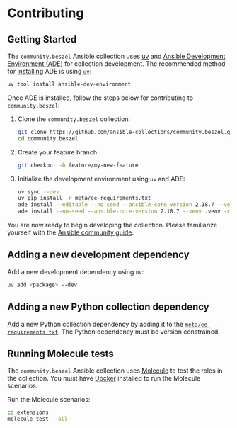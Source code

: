 # Contributing

## Getting Started

The `community.beszel` Ansible collection uses [uv](https://docs.astral.sh/uv/) and [Ansible Development Environment (ADE)](https://github.com/ansible/ansible-dev-environment) for collection development. The recommended method for [installing](https://github.com/ansible/ansible-dev-environment?tab=readme-ov-file#installation) ADE is using [`uv`](https://docs.astral.sh/uv/):

```bash
uv tool install ansible-dev-environment
```

Once ADE is installed, follow the steps below for contributing to `community.beszel`:

1. Clone the `community.beszel` collection:

    ```bash
    git clone https://github.com/ansible-collections/community.beszel.git
    cd community.beszel
    ```

2. Create your feature branch:

    ```bash
    git checkout -b feature/my-new-feature
    ```

3. Initialize the development environment using `uv` and ADE:

    ```bash
    uv sync --dev
    uv pip install -r meta/ee-requirements.txt
    ade install --editable --no-seed --ansible-core-version 2.18.7 --venv .venv .
    ade install --no-seed --ansible-core-version 2.18.7 --venv .venv -r extensions/molecule/requirements.yml
    ```

You are now ready to begin developing the collection. Please familiarize yourself with the [Ansible community guide](https://docs.ansible.com/ansible/devel/community/index.html).

## Adding a new development dependency

Add a new development dependency using `uv`:

```bash
uv add <package> --dev
```

## Adding a new Python collection dependency

Add a new Python collection dependency by adding it to the [`meta/ee-requirements.txt`](meta/ee-requirements.txt). The Python dependency must be version constrained.

## Running Molecule tests

The `community.beszel` Ansible collection uses [Molecule](https://ansible.readthedocs.io/projects/molecule/index.html) to test the roles in the collection. You must have [Docker](https://docs.docker.com/engine/install/) installed to run the Molecule scenarios.

Run the Molecule scenarios:

```bash
cd extensions
molecule test --all
```
